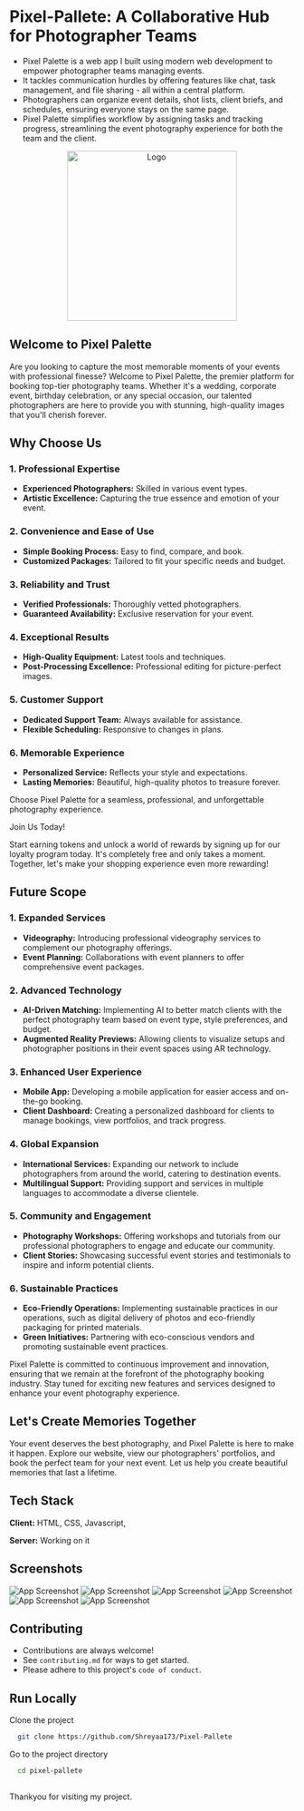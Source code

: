 # Pixel-Pallete: A Collaborative Hub for Photographer Teams
* Pixel Palette is a web app I built using modern web development to empower photographer teams managing events.
* It tackles communication hurdles by offering features like chat, task management, and file sharing - all within a central platform.
* Photographers can organize event details, shot lists, client briefs, and schedules, ensuring everyone stays on the same page.
* Pixel Palette simplifies workflow by assigning tasks and tracking progress, streamlining the event photography experience for both the team and the client.

<p align="center">
  <img src="https://github.com/Shreyaa173/Pixel-Pallete/blob/main/Assests/logo.png" alt="Logo" width="300" />
</p>



## Welcome to Pixel Palette
Are you looking to capture the most memorable moments of your events with professional finesse? Welcome to Pixel Palette, the premier platform for booking top-tier photography teams. Whether it's a wedding, corporate event, birthday celebration, or any special occasion, our talented photographers are here to provide you with stunning, high-quality images that you'll cherish forever.

## Why Choose Us

### 1. Professional Expertise
- **Experienced Photographers:** Skilled in various event types.
- **Artistic Excellence:** Capturing the true essence and emotion of your event.

### 2. Convenience and Ease of Use
- **Simple Booking Process:** Easy to find, compare, and book.
- **Customized Packages:** Tailored to fit your specific needs and budget.

### 3. Reliability and Trust
- **Verified Professionals:** Thoroughly vetted photographers.
- **Guaranteed Availability:** Exclusive reservation for your event.

### 4. Exceptional Results
- **High-Quality Equipment:** Latest tools and techniques.
- **Post-Processing Excellence:** Professional editing for picture-perfect images.

### 5. Customer Support
- **Dedicated Support Team:** Always available for assistance.
- **Flexible Scheduling:** Responsive to changes in plans.

### 6. Memorable Experience
- **Personalized Service:** Reflects your style and expectations.
- **Lasting Memories:** Beautiful, high-quality photos to treasure forever.

Choose Pixel Palette for a seamless, professional, and unforgettable photography experience.

Join Us Today!

Start earning tokens and unlock a world of rewards by signing up for our loyalty program today. It's completely free and only takes a moment.
Together, let's make your shopping experience even more rewarding!

## Future Scope

### 1. Expanded Services
- **Videography:** Introducing professional videography services to complement our photography offerings.
- **Event Planning:** Collaborations with event planners to offer comprehensive event packages.

### 2. Advanced Technology
- **AI-Driven Matching:** Implementing AI to better match clients with the perfect photography team based on event type, style preferences, and budget.
- **Augmented Reality Previews:** Allowing clients to visualize setups and photographer positions in their event spaces using AR technology.

### 3. Enhanced User Experience
- **Mobile App:** Developing a mobile application for easier access and on-the-go booking.
- **Client Dashboard:** Creating a personalized dashboard for clients to manage bookings, view portfolios, and track progress.

### 4. Global Expansion
- **International Services:** Expanding our network to include photographers from around the world, catering to destination events.
- **Multilingual Support:** Providing support and services in multiple languages to accommodate a diverse clientele.

### 5. Community and Engagement
- **Photography Workshops:** Offering workshops and tutorials from our professional photographers to engage and educate our community.
- **Client Stories:** Showcasing successful event stories and testimonials to inspire and inform potential clients.

### 6. Sustainable Practices
- **Eco-Friendly Operations:** Implementing sustainable practices in our operations, such as digital delivery of photos and eco-friendly packaging for printed materials.
- **Green Initiatives:** Partnering with eco-conscious vendors and promoting sustainable event practices.

Pixel Palette is committed to continuous improvement and innovation, ensuring that we remain at the forefront of the photography booking industry. Stay tuned for exciting new features and services designed to enhance your event photography experience.

## Let's Create Memories Together
Your event deserves the best photography, and Pixel Palette is here to make it happen. Explore our website, view our photographers' portfolios, and book the perfect team for your next event. Let us help you create beautiful memories that last a lifetime.

## Tech Stack

**Client:** HTML, CSS, Javascript,

**Server:** Working on it

## Screenshots

![App Screenshot](https://github.com/Shreyaa173/Pixel-Pallete/blob/main/Assests/HomePage.png)
![App Screenshot](https://github.com/Shreyaa173/Pixel-Pallete/blob/main/Assests/HomePage-Navbar.png)
![App Screenshot](https://github.com/Shreyaa173/Pixel-Pallete/blob/main/Assests/2nd%20Page.png)
![App Screenshot](https://github.com/Shreyaa173/Pixel-Pallete/blob/main/Assests/BestShots.png)
![App Screenshot](https://github.com/Shreyaa173/Pixel-Pallete/blob/main/Assests/Popup.png)
![App Screenshot](https://github.com/Shreyaa173/Pixel-Pallete/blob/main/Assests/Book%20now.png)


## Contributing

- Contributions are always welcome!  
- See `contributing.md` for ways to get started.  
- Please adhere to this project's `code of conduct`.


## Run Locally

Clone the project

```bash
  git clone https://github.com/Shreyaa173/Pixel-Pallete
```

Go to the project directory

```bash
  cd pixel-pallete
```

##
Thankyou for visiting my project. 
